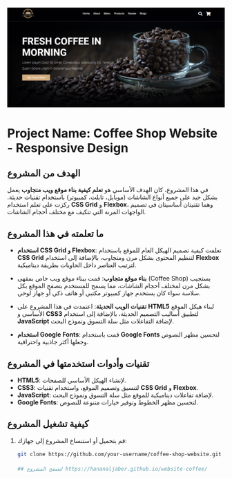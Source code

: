 
![website-coffee](https://github.com/HananAljaber/website-coffee/blob/main/cofee%20web.PNG)



# Project Name: Coffee Shop Website - Responsive Design

## الهدف من المشروع

في هذا المشروع، كان الهدف الأساسي هو **تعلم كيفية بناء موقع ويب متجاوب** يعمل بشكل جيد على جميع أنواع الشاشات (موبايل، تابلت، كمبيوتر) باستخدام تقنيات حديثة. ركزت على تعلم استخدام **CSS Grid** و **Flexbox**، وهما تقنيتان أساسيتان في تصميم الواجهات المرنة التي تتكيف مع مختلف أحجام الشاشات.

## ما تعلمته في هذا المشروع

- **استخدام CSS Grid و Flexbox**: تعلمت كيفية تصميم الهيكل العام للموقع باستخدام **CSS Grid** لتنظيم المحتوى بشكل مرن ومتجاوب، بالإضافة إلى استخدام **Flexbox** لترتيب العناصر داخل الحاويات بطريقة ديناميكية.
  
- **بناء موقع متجاوب**: قمت ببناء موقع ويب خاص بمقهى (Coffee Shop) يستجيب بشكل مرن لمختلف أحجام الشاشات، مما يسمح للمستخدم بتصفح الموقع بكل سلاسة سواء كان يستخدم جهاز كمبيوتر مكتبي أو هاتف ذكي أو جهاز لوحي.

- **تقنيات الويب الحديثة**: اعتمدت في هذا المشروع على **HTML5** لبناء هيكل الموقع الأساسي و **CSS3** لتطبيق أساليب التصميم الحديثة، بالإضافة إلى استخدام **JavaScript** لإضافة التفاعلات مثل سلة التسوق ونموذج البحث.

- **استخدام Google Fonts**: قمت باستخدام **Google Fonts** لتحسين مظهر النصوص وجعلها أكثر جاذبية واحترافية.

## تقنيات وأدوات استخدمتها في المشروع

- **HTML5**: لإنشاء الهيكل الأساسي للصفحات.
- **CSS3**: لتنسيق وتصميم الموقع، واستخدام تقنيات **CSS Grid** و **Flexbox**.
- **JavaScript**: لإضافة تفاعلات ديناميكية للموقع مثل سلة التسوق ونموذج البحث.
- **Google Fonts**: لتحسين مظهر الخطوط وتوفير خيارات متنوعة للنصوص.

## كيفية تشغيل المشروع

1. قم بتحميل أو استنساخ المشروع إلى جهازك:
   ```bash
   git clone https://github.com/your-username/coffee-shop-website.git

   ## لتصفح المشروع https://hananaljaber.github.io/website-coffee/
